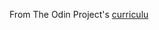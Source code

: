From The Odin Project's [curriculu](https://www.theodinproject.com/courses/web-development-101/lessons/rock-paper-scissors)
